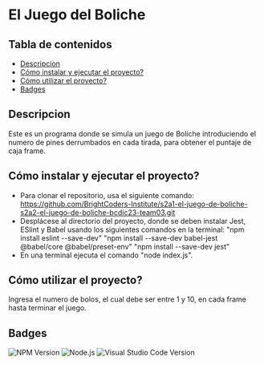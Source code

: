 # El Juego del Boliche

## Tabla de contenidos
- [Descripcion](#Descripcion)
- [Cómo instalar y ejecutar el proyecto?](#Cómoinstalaryejecutarelproyecto?)
- [Cómo utilizar el proyecto?](#Cómoutilizarelproyecto?)
- [Badges](#Badges)

## Descripcion

Este es un programa donde se simula un juego de Boliche introduciendo el numero de pines derrumbados en cada tirada, para obtener el puntaje de caja frame.

## Cómo instalar y ejecutar el proyecto?

- Para clonar el repositorio, usa el siguiente comando: https://github.com/BrightCoders-Institute/s2a1-el-juego-de-boliche-s2a2-el-juego-de-boliche-bcdic23-team03.git
- Desplácese al directorio del proyecto, donde se deben instalar Jest, ESlint y Babel usando los siguientes comandos en la terminal:
    "npm install eslint --save-dev"
    "npm install --save-dev babel-jest @babel/core @babel/preset-env"
    "npm install --save-dev jest"
- En una terminal ejecuta el comando "node index.js".

## Cómo utilizar el proyecto?

Ingresa el numero de bolos, el cual debe ser entre 1 y 10, en cada frame hasta terminar el juego.

## Badges

![NPM Version](https://img.shields.io/npm/v/npm)
![Node.js](https://img.shields.io/badge/Node.js-43853D?style=for-the-badge&logo=node.js&logoColor=white)
![Visual Studio Code Version](https://img.shields.io/badge/Visual_Studio_Code-0078D4?style=for-the-badge&logo=visual%20studio%20code&logoColor=white)